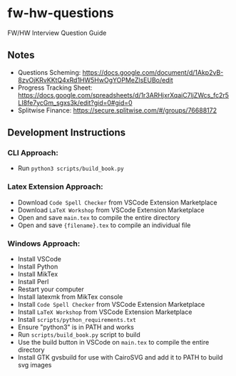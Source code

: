 # fw-hw-questions
FW/HW Interview Question Guide

## Notes
- Questions Scheming: https://docs.google.com/document/d/1Akp2vB-8zvOjKRvKKtQ4xRd1HW5HwOgYOPMeZlsEUBo/edit
- Progress Tracking Sheet: https://docs.google.com/spreadsheets/d/1r3ARHjxrXqaiC7ljZWcs_fc2r5LI8fe7ycGm_sgxs3k/edit?gid=0#gid=0
- Splitwise Finance: https://secure.splitwise.com/#/groups/76688172 

## Development Instructions

### CLI Approach:
- Run `python3 scripts/build_book.py`

### Latex Extension Approach:
- Download `Code Spell Checker` from VSCode Extension Marketplace
- Download `LaTeX Workshop` from VSCode Extension Marketplace
- Open and save `main.tex` to compile the entire directory 
- Open and save `{filename}.tex` to compile an individual file

### Windows Approach:
- Install VSCode
- Install Python
- Install MikTex
- Install Perl
- Restart your computer
- Install latexmk from MikTex console
- Install `Code Spell Checker` from VSCode Extension Marketplace
- Install `LaTeX Workshop` from VSCode Extension Marketplace
- Install `scripts/python_requirements.txt`
- Ensure "python3" is in PATH and works
- Run `scripts/build_book.py` script to build
- Use the build button in VSCode on `main.tex` to compile the entire directory 
- Install GTK gvsbuild for use with CairoSVG and add it to PATH to build svg images
